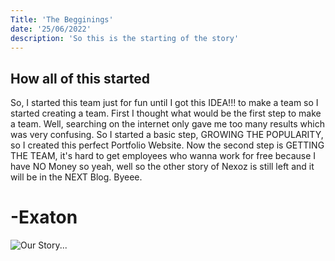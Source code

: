 ```yaml
---
Title: 'The Begginings' 
date: '25/06/2022'
description: 'So this is the starting of the story'
---
```


## How all of this started

So, I started this team just for fun until I got this IDEA!!! to make a team so
I started creating a team. First I thought what would be the first step to make
a team. Well, searching on the internet only gave me too many results which was
very confusing. So I started a basic step, GROWING THE POPULARITY, so I created
this perfect Portfolio Website. Now the second step is GETTING THE TEAM, it's
hard to get employees who wanna work for free because I have NO Money so yeah,
well so the other story of Nexoz is still left and it will be in the NEXT Blog.
Byeee.
# -Exaton
![Our Story...](./mountain.jpg)
